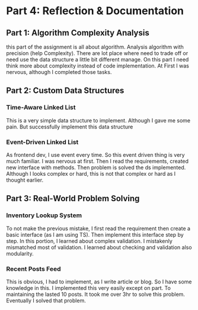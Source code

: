 # Part 4: Reflection & Documentation

## Part 1: Algorithm Complexity Analysis

this part of the assignment is all about algorithm. Analysis algorithm with precision (help Complexity). There are lot place where need to trade off or need use the data structure a little bit different manage.
On this part I need think more about complexity instead of code implementation. At First I was nervous, although I completed those tasks.

## Part 2: Custom Data Structures

### Time-Aware Linked List

This is a very simple data structure to implement. Although I gave me some pain. But successfully implement this data structure

### Event-Driven Linked List

As frontend dev, I use event every time. So this event driven thing is very much familiar. I was nervous at first. Then I read the requirements, created new interface with methods. Then problem is solved the ds implemented. Although I looks complex or hard, this is not that complex or hard as I thought earlier.

## Part 3: Real-World Problem Solving

### Inventory Lookup System

To not make the previous mistake, I first read the requirement then create a basic interface (as I am using TS). Then implement this interface step by step. In this portion, I learned about complex validation. I mistakenly mismatched most of validation. I learned about checking and validation also modularity.

### Recent Posts Feed

This is obvious, I had to implement, as I write article or blog. So I have some knowledge in this. I implemented this very easily except on part. To maintaining the lasted 10 posts. It took me over 3hr to solve this problem. Eventually I solved that problem.

